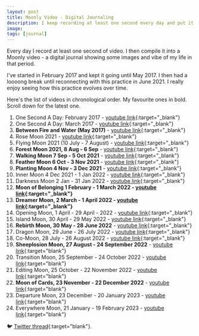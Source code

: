 ```yaml
---
layout: post
title: Moonly Video - Digital Journaling
description: I keep recording at least one second every day and put it together in a video every Moon cycle.
image: 
tags: [journal]
---
```


Every day I record at least one second of video. I then compile it into a Moonly video - a digital journal showing some images and vibe of my life in that period. 

I've started in February 2017 and kept it going until May 2017. I then had a loooong break until reconnecting with this practice in June 2021. I really enjoy seeing how this practice evolves over time.

Here's the list of videos in chronological order. My favourite ones in bold. Scroll down for the latest one.

1. One Second A Day: February 2017 - [youtube link](https://www.youtube.com/watch?v=6lV3xcRPhec){:target="_blank"}
2. One Second A Day: March 2017 - [youtube link](https://www.youtube.com/watch?v=lxKG-vb4wuU){:target="_blank"}
3. **Between Fire and Water (May 2017)** - [youtube link](https://www.youtube.com/watch?v=SVeygd_Skfk){:target="_blank"}
4. Rose Moon 2021 - [youtube link](https://www.youtube.com/watch?v=vy1p1Kymmk4){:target="_blank"}
5. Flying Moon 2021 (10 July - 7 August) - [youtube link](https://www.youtube.com/watch?v=cqM9JGh05rQ){:target="_blank"}
6. **Forest Moon 2021, 8 Aug - 6 Sep** - [youtube link](https://www.youtube.com/watch?v=7zCrKoBAYAs){:target="_blank"}
7. **Walking Moon 7 Sep - 5 Oct 2021** - [youtube link](https://www.youtube.com/watch?v=ikHgY-kpNwk){:target="_blank"}
8. **Feather Moon 6 Oct - 3 Nov 2021** - [youtube link](https://www.youtube.com/watch?v=lBOnSfgW2v8){:target="_blank"}
9. **Planting Moon 4 Nov - 3 Dec 2021** - [youtube link](https://www.youtube.com/watch?v=695g5cMkCt8){:target="_blank"}
10. Inner Moon 4 Dec 2021 - 1 Jan 2022 - [youtube link](https://www.youtube.com/watch?v=DXJtwKv51ek){:target="_blank"}
11. Darkness Moon 2 Jan - 31 Jan 2022 - [youtube link](https://youtu.be/MDI4kyMJCL8){:target="_blank"}
12. **Moon of Belonging 1 February - 1 March 2022 - [youtube link](https://youtu.be/NrbnLzOcoF0){:target="_blank"}**
13. **Dreamer Moon, 2 March - 1 April 2022 - [youtube link](https://www.youtube.com/watch?v=OpL2wJrL9qs){:target="_blank"}**
14. Opening Moon, 1 April - 29 April - 2022 - [youtube link](https://youtu.be/HHMle6YJDhg){:target="_blank"}
15. Island Moon, 30 April - 29 May 2022 - [youtube link](https://youtu.be/AfnFys37Ab8){:target="_blank"}
16. **Rebirth Moon, 30 May - 28 June 2022** - [youtube link](https://youtu.be/4Q8EyZzQ4lY){:target="_blank"}
17. Dragon Moon, 29 June - 26 July 2022 - [youtube link](https://youtu.be/fUanmeujnzM){:target="_blank"}
18. Co-Moon, 28 July - 26 August 2022 - [youtube link](https://youtu.be/E7Szeib1HsQ){:target="_blank"}
19. **Sheeplosion Moon, 27 August - 24 September 2022** - [youtube link](https://youtu.be/H3le69xkD9k){:target="blank"}
20. Transition Moon, 25 September - 24 October 2022 - [youtube link](https://youtu.be/588eK0gbXgQ){:target="blank"}
21. Editing Moon, 25 October - 22 November 2022 - [youtube link](https://youtu.be/AjzlHvPmWxk){:target="blank"}
22. **Moon of Cards, 23 November - 22 December 2022** - [youtube link](https://youtu.be/MNEh7oI1Q8E){:target="blank"}
23. Departure Moon, 23 December - 20 January 2023 - [youtube link](https://youtu.be/i_Vna-PdcjA){:target="blank"}
24. Everywhere Moon, 21 January - 19 February 2023 - [youtube link](https://youtu.be/g8uHtMpeR2M){:target="blank"}
<p></p>

🐦 [Twitter thread](https://twitter.com/michalkorzonek/status/1632126889757114368?s=20){:target="blank"}.